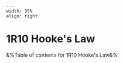 
```{figure} /figures/busy.png
---
width: 35%
align: right
```
# 1R10 Hooke's Law

&%Table of contents for 1R10 Hooke's Law&%